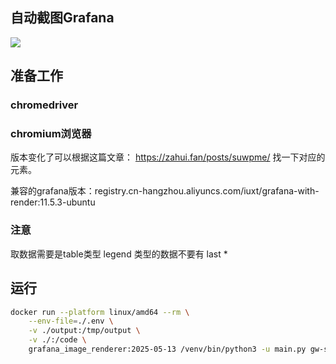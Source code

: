 ## 自动截图Grafana

![](/images/run.gif)


## 准备工作

### chromedriver

### chromium浏览器

版本变化了可以根据这篇文章：  <https://zahui.fan/posts/suwpme/> 找一下对应的元素。

兼容的grafana版本：registry.cn-hangzhou.aliyuncs.com/iuxt/grafana-with-render:11.5.3-ubuntu

### 注意

取数据需要是table类型
legend 类型的数据不要有 last *

## 运行

```bash
docker run --platform linux/amd64 --rm \
    --env-file=./.env \
    -v ./output:/tmp/output \
    -v ./:/code \
    grafana_image_renderer:2025-05-13 /venv/bin/python3 -u main.py gw-service now-30d now
```

